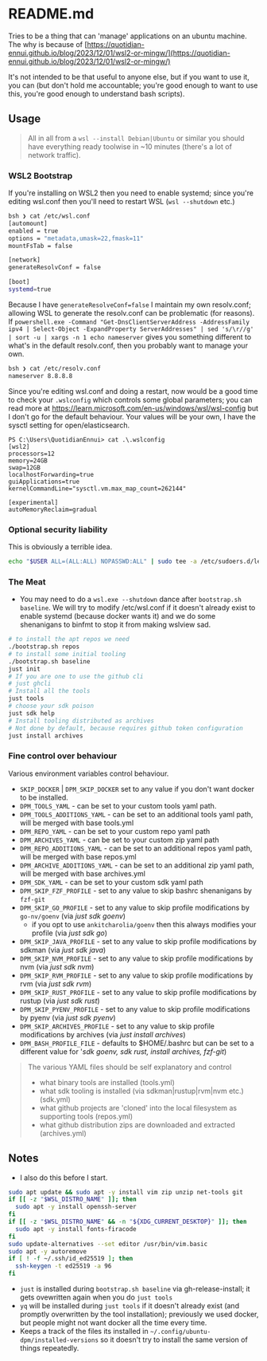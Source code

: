 # README.md

Tries to be a thing that can 'manage' applications on an ubuntu machine. The why is because of [https://quotidian-ennui.github.io/blog/2023/12/01/wsl2-or-mingw/](https://quotidian-ennui.github.io/blog/2023/12/01/wsl2-or-mingw/)

It's not intended to be that useful to anyone else, but if you want to use it, you can (but don't hold me accountable; you're good enough to want to use this, you're good enough to understand bash scripts).

## Usage

> All in all from a `wsl --install Debian|Ubuntu` or similar you should have everything ready toolwise in ~10 minutes (there's a lot of network traffic).
>

### WSL2 Bootstrap

If you're installing on WSL2 then you need to enable systemd; since you're editing wsl.conf then you'll need to restart WSL (`wsl --shutdown` etc.)

```bash
bsh ❯ cat /etc/wsl.conf
[automount]
enabled = true
options = "metadata,umask=22,fmask=11"
mountFsTab = false

[network]
generateResolvConf = false

[boot]
systemd=true
```

Because I have `generateResolveConf=false` I maintain my own resolv.conf; allowing WSL to generate the resolv.conf can be problematic (for reasons). If `powershell.exe -Command "Get-DnsClientServerAddress -AddressFamily ipv4 | Select-Object -ExpandProperty ServerAddresses" | sed 's/\r//g' | sort -u | xargs -n 1 echo nameserver` gives you something different to what's in the default resolv.conf, then you probably want to manage your own.

```bash
bsh ❯ cat /etc/resolv.conf
nameserver 8.8.8.8
```

Since you're editing wsl.conf and doing a restart, now would be a good time to check your `.wslconfig` which controls some global parameters; you can read more at <https://learn.microsoft.com/en-us/windows/wsl/wsl-config> but I don't go for the default behaviour. Your values will be your own, I have the sysctl setting for open/elasticsearch.

```pwsh
PS C:\Users\QuotidianEnnui> cat .\.wslconfig
[wsl2]
processors=12
memory=24GB
swap=12GB
localhostForwarding=true
guiApplications=true
kernelCommandLine="sysctl.vm.max_map_count=262144"

[experimental]
autoMemoryReclaim=gradual
```

### Optional security liability

This is obviously a terrible idea.

```bash
echo "$USER ALL=(ALL:ALL) NOPASSWD:ALL" | sudo tee -a /etc/sudoers.d/lenient
```

### The Meat

- You may need to do a `wsl.exe --shutdown` dance after `bootstrap.sh baseline`. We will try to modify /etc/wsl.conf if it doesn't already exist to enable systemd (because docker wants it) and we do some shenanigans to binfmt to stop it from making wslview sad.

```bash
# to install the apt repos we need
./bootstrap.sh repos
# to install some initial tooling
./bootstrap.sh baseline
just init
# If you are one to use the github cli
# just ghcli
# Install all the tools
just tools
# choose your sdk poison
just sdk help
# Install tooling distributed as archives
# Not done by default, because requires github token configuration
just install archives
```

### Fine control over behaviour

Various environment variables control behaviour.

- `SKIP_DOCKER` | `DPM_SKIP_DOCKER` set to any value if you don't want docker to be installed.
- `DPM_TOOLS_YAML` - can be set to your custom tools yaml path.
- `DPM_TOOLS_ADDITIONS_YAML` - can be set to an additional tools yaml path, will be merged with base tools.yml
- `DPM_REPO_YAML` - can be set to your custom repo yaml path
- `DPM_ARCHIVES_YAML` - can be set to your custom zip yaml path
- `DPM_REPO_ADDITIONS_YAML` - can be set to an additional repos yaml path, will be merged with base repos.yml
- `DPM_ARCHIVE_ADDITIONS_YAML` - can be set to an additional zip yaml path, will be merged with base archives.yml
- `DPM_SDK_YAML` - can be set to your custom sdk yaml path
- `DPM_SKIP_FZF_PROFILE` - set to any value to skip bashrc shenanigans by `fzf-git`
- `DPM_SKIP_GO_PROFILE` - set to any value to skip profile modifications by `go-nv/goenv` (via _just sdk goenv_)
  - if you opt to use `ankitcharolia/goenv` then this always modifies your profile (via _just sdk go_)
- `DPM_SKIP_JAVA_PROFILE` - set to any value to skip profile modifications by sdkman (via _just sdk java_)
- `DPM_SKIP_NVM_PROFILE` - set to any value to skip profile modifications by nvm (via _just sdk nvm_)
- `DPM_SKIP_RVM_PROFILE` - set to any value to skip profile modifications by rvm (via _just sdk rvm_)
- `DPM_SKIP_RUST_PROFILE` - set to any value to skip profile modifications by rustup (via _just sdk rust_)
- `DPM_SKIP_PYENV_PROFILE` - set to any value to skip profile modifications by pyenv (via _just sdk pyenv_)
- `DPM_SKIP_ARCHIVES_PROFILE` - set to any value to skip profile modifications by archives (via _just install archives_)
- `DPM_BASH_PROFILE_FILE` - defaults to $HOME/.bashrc but can be set to a different value for '_sdk goenv, sdk rust, install archives, fzf-git_)

> The various YAML files should be self explanatory and control
>
> - what binary tools are installed (tools.yml)
> - what sdk tooling is installed (via sdkman|rustup|rvm|nvm etc.) (sdk.yml)
> - what github projects are 'cloned' into the local filesystem as supporting tools (repos.yml)
> - what github distribution zips are downloaded and extracted (archives.yml)

## Notes

- I also do this before I start.

```bash
sudo apt update && sudo apt -y install vim zip unzip net-tools git
if [[ -z "$WSL_DISTRO_NAME" ]]; then
  sudo apt -y install openssh-server
fi
if [[ -z "$WSL_DISTRO_NAME" && -n "${XDG_CURRENT_DESKTOP}" ]]; then
  sudo apt -y install fonts-firacode
fi
sudo update-alternatives --set editor /usr/bin/vim.basic
sudo apt -y autoremove
if [ ! -f ~/.ssh/id_ed25519 ]; then
  ssh-keygen -t ed25519 -a 96
fi
```

- `just` is installed during `bootstrap.sh baseline` via gh-release-install; it gets ovewritten again when you do `just tools`
- `yq` will be installed during `just tools` if it doesn't already exist (and promptly overwritten by the tool installation); previously we used docker, but people might not want docker all the time every time.
- Keeps a track of the files its installed in `~/.config/ubuntu-dpm/installed-versions` so it doesn't try to install the same version of things repeatedly.
